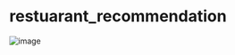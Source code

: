 # restuarant_recommendation
![image](https://github.com/user-attachments/assets/ed04753d-2552-4f95-a854-a399509fabe0)
